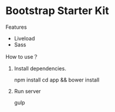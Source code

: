 # Bootstrap Starter Kit

Features

- Liveload
- Sass


How to use？

1. Install dependencies.

    npm install
    cd app && bower install

2. Run server

    gulp

